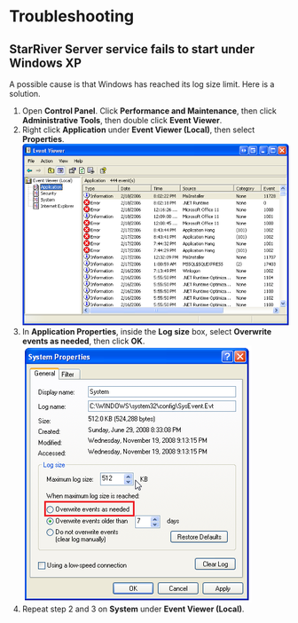 # Troubleshooting

## StarRiver Server service fails to start under Windows XP

A possible cause is that Windows has reached its log size limit. Here is a solution.

1. Open **Control Panel**. Click **Performance and Maintenance**, then click **Administrative Tools**, then double click **Event Viewer**.
2. Right click **Application** under **Event Viewer (Local)**, then select **Properties**.
   ![](img/winxp_event.png)
3. In **Application Properties**, inside the **Log size** box, select **Overwrite events as needed**, then click **OK**.
   ![](img/winxp_event_overwrite.png)
4. Repeat step 2 and 3 on **System** under **Event Viewer (Local)**.
